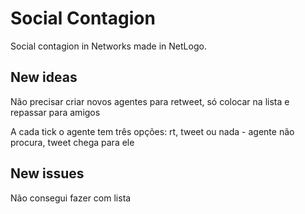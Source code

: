 # Social Contagion

Social contagion in Networks made in NetLogo.

## New ideas

Não precisar criar novos agentes para retweet, só colocar na lista e repassar para amigos

A cada tick o agente tem três opções: rt, tweet ou nada - agente não procura, tweet chega para ele 

## New issues

Não consegui fazer com lista 


 
